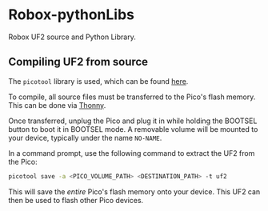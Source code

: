 # Robox-pythonLibs

Robox UF2 source and Python Library.

## Compiling UF2 from source

The `picotool` library is used, which can be found [here](https://github.com/raspberrypi/picotool).

To compile, all source files must be transferred to the Pico's flash memory. This can be done via [Thonny](https://thonny.org).

Once transferred, unplug the Pico and plug it in while holding the BOOTSEL button to boot it in BOOTSEL mode. A removable volume will be mounted to your device, typically under the name `NO-NAME`.

In a command prompt, use the following command to extract the UF2 from the Pico:

```bash
picotool save -a <PICO_VOLUME_PATH> <DESTINATION_PATH> -t uf2
```

This will save the *entire* Pico's flash memory onto your device. This UF2 can then be used to flash other Pico devices.